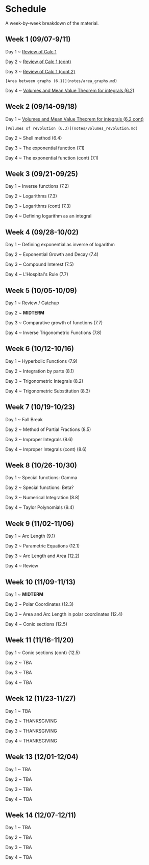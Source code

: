 # Schedule

A week-by-week breakdown of the material.

## Week  1 (09/07-9/11)

Day 1
  ~ [Review of Calc 1](notes/calc1_review.md)

Day 2
  ~ [Review of Calc 1 (cont)](notes/calc1_review.md)


Day 3
  ~ [Review of Calc 1 (cont 2)](notes/calc1_review.md)

    [Area between graphs (6.1)](notes/area_graphs.md)

Day 4
  ~ [Volumes and Mean Value Theorem for integrals (6.2)](notes/volumes.md)


## Week  2 (09/14-09/18)

Day 1
  ~ [Volumes and Mean Value Theorem for integrals (6.2 cont)](notes/volumes.md)

    [Volumes of revolution (6.3)](notes/volumes_revolution.md)

Day 2
  ~ Shell method (6.4)

Day 3
  ~ The exponential function (7.1)

Day 4
  ~ The exponential function (cont) (7.1)

## Week  3 (09/21-09/25)

Day 1
  ~ Inverse functions (7.2)

Day 2
  ~ Logarithms (7.3)

Day 3
  ~ Logarithms (cont) (7.3)

Day 4
  ~ Defining logarithm as an integral

## Week  4 (09/28-10/02)

Day 1
  ~ Defining exponential as inverse of logarithm

Day 2
  ~ Exponential Growth and Decay (7.4)

Day 3
  ~ Compound Interest (7.5)

Day 4
  ~ L'Hospital's Rule (7.7)

## Week  5 (10/05-10/09)

Day 1
  ~ Review / Catchup

Day 2
  ~ **MIDTERM**

Day 3
  ~ Comparative growth of functions (7.7)

Day 4
  ~ Inverse Trigonometric Functions (7.8)

## Week  6 (10/12-10/16)

Day 1
  ~ Hyperbolic Functions (7.9)

Day 2
  ~ Integration by parts (8.1)

Day 3
  ~ Trigonometric Integrals (8.2)

Day 4
  ~ Trigonometric Substitution (8.3)

## Week  7 (10/19-10/23)

Day 1
  ~ Fall Break

Day 2
  ~ Method of Partial Fractions (8.5)

Day 3
  ~ Improper Integrals (8.6)

Day 4
  ~ Improper Integrals (cont) (8.6)

## Week  8 (10/26-10/30)

Day 1
  ~ Special functions: Gamma

Day 2
  ~ Special functions: Beta?

Day 3
  ~ Numerical Integration (8.8)

Day 4
  ~ Taylor Polynomials (9.4)

## Week  9 (11/02-11/06)

Day 1
  ~ Arc Length (9.1)

Day 2
  ~ Parametric Equations (12.1)

Day 3
  ~ Arc Length and Area (12.2)

Day 4
  ~ Review

## Week 10 (11/09-11/13)

Day 1
  ~ **MIDTERM**

Day 2
  ~ Polar Coordinates (12.3)

Day 3
  ~ Area and Arc Length in polar coordinates (12.4)

Day 4
  ~ Conic sections (12.5)

## Week 11 (11/16-11/20)

Day 1
  ~ Conic sections (cont) (12.5)

Day 2
  ~ TBA

Day 3
  ~ TBA

Day 4
  ~ TBA


## Week 12 (11/23-11/27)

Day 1
  ~ TBA

Day 2
  ~ THANKSGIVING

Day 3
  ~ THANKSGIVING

Day 4
  ~ THANKSGIVING


## Week 13 (12/01-12/04)

Day 1
  ~ TBA

Day 2
  ~ TBA

Day 3
  ~ TBA

Day 4
  ~ TBA

## Week 14 (12/07-12/11)

Day 1
  ~ TBA

Day 2
  ~ TBA

Day 3
  ~ TBA

Day 4
  ~ TBA
